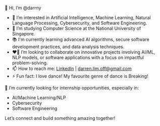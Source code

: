 👋 Hi, I’m @darrny

-	👀 I’m interested in Artificial Intelligence, Machine Learning, Natural Language Processing, Cybersecurity, and Software Engineering.
- 🌱 I’m studying Computer Science at the National University of Singapore.
- 📚 I'm currently learning advanced AI algorithms, secure software development practices, and data analysis techniques.
- ❤️‍🔥 I’m looking to collaborate on innovative projects involving AI/ML, NLP models, or software applications with a focus on impactful problem-solving.
-	📫 How to reach me: [LinkedIn](https://www.linkedin.com/in/darren-lim-2542a0293/) | darren.lim.off@gmail.com
-	⚡ Fun fact: I love dance! My favourite genre of dance is Breaking!

🚀 I’m currently looking for internship opportunities, especially in:
- AI/Machine Learning/NLP
- Cybersecurity
- Software Engineering

Let’s connect and build something amazing together!
